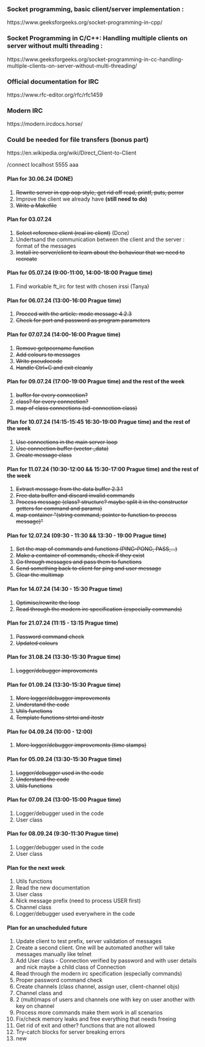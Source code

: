 <h3>Socket programming, basic client/server implementation : </h3> 
<p>https://www.geeksforgeeks.org/socket-programming-in-cpp/</p>
<h3>Socket Programming in C/C++: Handling multiple clients on server without multi threading :</h3>
<p>https://www.geeksforgeeks.org/socket-programming-in-cc-handling-multiple-clients-on-server-without-multi-threading/</p>
<h3>Official documentation for IRC</h3>
<p>https://www.rfc-editor.org/rfc/rfc1459</p>
<h3>Modern IRC</h3>
<p>https://modern.ircdocs.horse/</p>
<h3>Could be needed for file transfers (bonus part)</h3>
<p>https://en.wikipedia.org/wiki/Direct_Client-to-Client</p>

<p>/connect localhost 5555 aaa</p>
<h4>Plan for 30.06.24 (DONE)</h4> 
<ol>
  <li><s>Rewrite server in cpp oop style, get rid off read, printf, puts, perror</s></li>
  <li>Improve the client we already have <b>(still need to do)</b></li>
  <li><s>Write a Makefile</s></li>
</ol>

<h4>Plan for 03.07.24</h4>
<ol>
  <li><s>Select reference client (real irc client)</s> (Done)</li>
  <li>Undertsand the communication between the client and the server : format of the messages</li>
  <li><s>Install irc server/client to learn about the behaviour that we need to recreate</s></li>
</ol>

<h4>Plan for 05.07.24 (9:00-11:00, 14:00-18:00 Prague time)</h4>
<ol>
  <li>Find workable ft_irc for test with chosen irssi (Tanya)</li>
</ol>

<h4>Plan for 06.07.24 (13:00-16:00 Prague time)</h4>
<ol>
  <li><s>Proceed with the article: mode message 4.2.3</s></li>
  <li><s>Check for port and password as program parameters</s></li>
</ol>

<h4>Plan for 07.07.24 (14:00-16:00 Prague time)</h4>
<ol>
  <li><s>Remove getpeername function</s></li>
  <li><s>Add colours to messages</s></li>
  <li><s>Write pseudocode</s></li>
  <li><s>Handle Ctrl+C and exit cleanly</s></li>
</ol>

<h4>Plan for 09.07.24 (17:00-19:00 Prague time) and the rest of the week</h4>
<ol>
  <li><s>buffer for every connection?</s></li>
  <li><s>class? for every connection?</s></li>
  <li><s>map of class connections (sd-connection class)</s></li>
</ol>

<h4>Plan for 10.07.24 (14:15-15:45 16:30-19:00 Prague time) and the rest of the week</h4>
<ol>
  <li><s>Use connections in the main server loop</s></li>
  <li><s>Use connection buffer (vector _data)</s></li>
  <li><s>Create message class</s></li>
</ol>

<h4>Plan for 11.07.24 (10:30-12:00 && 15:30-17:00 Prague time) and the rest of the week</h4>
<ol>
  <li><s>Extract message from the data buffer 2.3.1</s></li>
  <li><s>Free data buffer and discard invalid commands</s></li>
  <li><s>Process message (class? structure? maybe split it in the constructor getters for command and params)</s></li>
  <li><s>map container "(string command, pointer to function to process message)"</s></li>
</ol>

<h4>Plan for 12.07.24 (09:30 - 11:30 && 13:30 - 19:00 Prague time)</h4>
<ol>
  <li><s>Set the map of commands and functions (PING-PONG, PASS,...)</s></li>
  <li><s>Make a container of commands, check if they exist</s></li>
  <li><s>Go through messages and pass them to functions</s></li>
  <li><s>Send something back to client for ping and user message</s></li>
  <li><s>Clear the multimap</s></li>
</ol>

<h4>Plan for 14.07.24 (14:30 - 15:30 Prague time)</h4>
<ol>
  <li><s>Optimise/rewrite the loop</s></li>
  <li><s>Read through the modern irc specification (especially commands)</s></li>
</ol>

<h4>Plan for 21.07.24 (11:15 - 13:15 Prague time)</h4>
<ol>
  <li><s>Password command check</s></li>
  <li><s>Updated colours</s></li>
</ol>

<h4>Plan for 31.08.24 (13:30-15:30 Prague time)</h4>
<ol>
  <li><s>Logger/debugger improvements</s></li>
</ol>

<h4>Plan for 01.09.24 (13:30-15:30 Prague time)</h4>
<ol>
  <li><s>More logger/debugger improvements</s></li>
  <li><s>Understand the code</s></li>
  <li><s>Utils functions</s></li>
  <li><s>Template functions strtoi and itostr</s></li>
</ol>

<h4>Plan for 04.09.24 (10:00 - 12:00)</h4>
<ol>
  <li><s>More logger/debugger improvements (time stamps)</s></li>
</ol>

<h4>Plan for 05.09.24 (13:30-15:30 Prague time)</h4>
<ol>
  <li><s>Logger/debugger used in the code</s></li>
  <li><s>Understand the code</s></li>
  <li><s>Utils functions</s></li>
</ol>

<h4>Plan for 07.09.24 (13:00-15:00 Prague time)</h4>
<ol>
  <li>Logger/debugger used in the code</li>
  <li>User class</li>
</ol>

<h4>Plan for 08.09.24 (9:30-11:30 Prague time)</h4>
<ol>
  <li>Logger/debugger used in the code</li>
  <li>User class</li>
</ol>

<h4>Plan for the next week</h4>
<ol>
  <li>Utils functions</li>
  <li>Read the new documentation</li>
  <li>User class</li>
  <li>Nick message prefix (need to process USER first)</li>
  <li>Channel class</li>
  <li>Logger/debugger used everywhere in the code</li>
</ol>

<h4>Plan for an unscheduled future</h4>
<ol>
  <li>Update client to test prefix, server validation of messages</li>
  <li>Create a second client. One will be automated another will take messages manually like telnet</li>
  <li>Add User class - Connection verified by password and with user details and nick maybe a child class of Connection</li>
  <li>Read through the modern irc specification (especially commands)</li>
  <li>Proper password command check</li>
  <li>Create channels (class channel, assign user, client-channel objs)</li>
  <li>Channel class and </li>
  <li>2 (multi)maps of users and channels one with key on user another with key on channel</li>
  <li>Process more commands make them work in all scenarios</li>
  <li>Fix/check memory leaks and free everything that needs freeing</li>
  <li>Get rid of exit and other? functions that are not allowed</li>
  <li>Try-catch blocks for server breaking errors</li>
  <li>new</li>
</ol>
